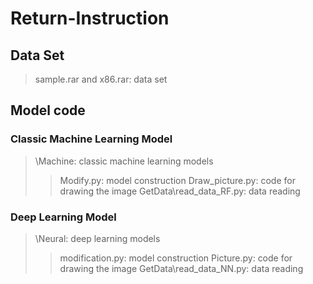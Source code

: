 # Return-Instruction

## Data Set
>sample.rar and x86.rar: data set

## Model code
### Classic Machine Learning Model
>\Machine: classic machine learning models
>>Modify.py: model construction
>>Draw_picture.py: code for drawing the image
>>GetData\read_data_RF.py: data reading
### Deep Learning Model
>\Neural: deep learning models
>>modification.py: model construction
>>Picture.py: code for drawing the image
>>GetData\read_data_NN.py: data reading
